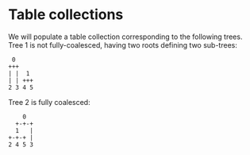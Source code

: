 # Table collections

We will populate a table collection corresponding to the following trees. Tree 1 is not fully-coalesced,
having two roots defining two sub-trees:

```ignore
 0
+++
| |  1
| | +++
2 3 4 5
```

Tree 2 is fully coalesced:

```ignore
    0
  +-+-+
  1   |
+-+-+ |
2 4 5 3
```

